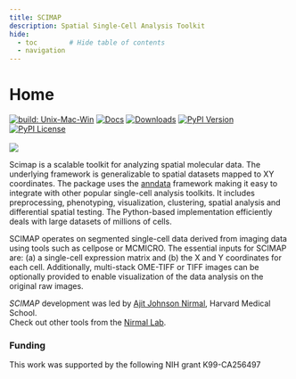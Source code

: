 ```yaml
---
title: SCIMAP
description: Spatial Single-Cell Analysis Toolkit
hide:
  - toc        # Hide table of contents
  - navigation
---
```


# Home

[![build: Unix-Mac-Win](https://github.com/ajitjohnson/scimap/actions/workflows/build-unix-mac-win.yml/badge.svg)](https://github.com/ajitjohnson/scimap/actions/workflows/build-unix-mac-win.yml)
[![Docs](https://github.com/ajitjohnson/scimap/actions/workflows/docs.yml/badge.svg)](https://github.com/ajitjohnson/scimap/actions/workflows/docs.yml)
[![Downloads](https://pepy.tech/badge/scimap)](https://pepy.tech/project/scimap)
[![PyPI Version](https://img.shields.io/pypi/v/scimap.svg)](https://pypi.org/project/scimap)
[![PyPI License](https://img.shields.io/pypi/l/scimap.svg)](https://pypi.org/project/scimap)
<br>
<br>
<img src="./assets/scimap_logo.jpg" style="" >
<br>

Scimap is a scalable toolkit for analyzing spatial molecular data. The underlying framework is generalizable to spatial datasets mapped to XY coordinates. The package uses the [anndata](https://anndata.readthedocs.io/en/stable/anndata.AnnData.html) framework making it easy to integrate with other popular single-cell analysis toolkits. It includes preprocessing, phenotyping, visualization, clustering, spatial analysis and differential spatial testing. The Python-based implementation efficiently deals with large datasets of millions of cells.
  
SCIMAP operates on segmented single-cell data derived from imaging data using tools such as cellpose or MCMICRO. The essential inputs for SCIMAP are: (a) a single-cell expression matrix and (b) the X and Y coordinates for each cell. Additionally, multi-stack OME-TIFF or TIFF images can be optionally provided to enable visualization of the data analysis on the original raw images.
<br>


*SCIMAP* development was led by [Ajit Johnson Nirmal](https://ajitjohnson.com/), Harvard Medical School.  
Check out other tools from the [Nirmal Lab](https://nirmallab.com/tools/). 


### Funding
This work was supported by the following NIH grant K99-CA256497


